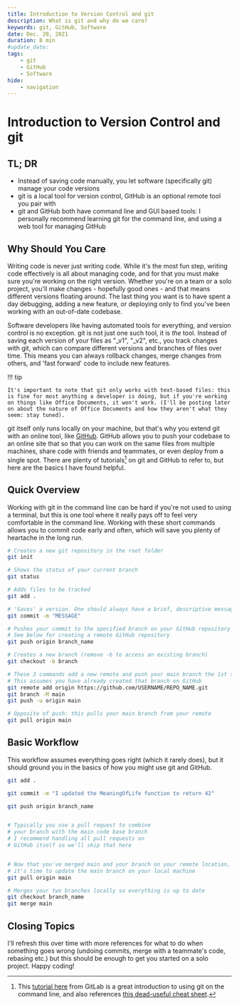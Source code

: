 ```yaml
---
title: Introduction to Version Control and git
description: What is git and why do we care?
keywords: git, GitHub, Software
date: Dec. 20, 2021
duration: 8 min
#update_date:
tags:
    - git
    - GitHub
    - Software
hide:
    - navigation
---
```


# Introduction to Version Control and git

## TL; DR

-   Instead of saving code manually, you let software (specifically git) manage your code versions
-   git is a local tool for version control, GitHub is an optional remote tool you pair with
-   git and GitHub both have command line and GUI based tools: I personally recommend learning git for the command line, and using a web tool for managing GitHub

## Why Should You Care

Writing code is never just writing code. While it's the most fun step, writing code effectively is all about managing code, and for that you must make sure you're working on the right version. Whether you're on a team or a solo project, you'll make changes - hopefully good ones - and that means different versions floating around. The last thing you want is to have spent a day debugging, adding a new feature, or deploying only to find you've been working with an out-of-date codebase.

Software developers like having automated tools for everything, and version control is no exception. git is not just one such tool, it is _the_ tool. Instead of saving each version of your files as "\_v1", "\_v2", etc., you track changes with git, which can compare different versions and branches of files over time. This means you can always rollback changes, merge changes from others, and 'fast forward' code to include new features.

!!! tip

    It's important to note that git only works with text-based files: this is fine for most anything a developer is doing, but if you're working on things like Office Documents, it won't work. (I'll be posting later on about the nature of Office Documents and how they aren't what they seem: stay tuned).

git itself only runs locally on your machine, but that's why you extend git with an online tool, like <a href='https://github.com/' target='_blank'>GitHub</a>. GitHub allows you to push your codebase to an online site that so that you can work on the same files from multiple machines, share code with friends and teammates, or even deploy from a single spot. There are plenty of tutorials[^1] on git and GitHub to refer to, but here are the basics I have found helpful.

## Quick Overview

Working with git in the command line can be hard if you're not used to using a terminal, but this is one tool where it really pays off to feel very comfortable in the command line. Working with these short commands allows you to commit code early and often, which will save you plenty of heartache in the long run.

```bash title="Basic git commands"
# Creates a new git repository in the root folder
git init

# Shows the status of your current branch
git status

# Adds files to be tracked
git add .

# 'Saves' a version. One should always have a brief, descriptive message.
git commit -m "MESSAGE"

# Pushes your commit to the specified branch on your GitHub repository
# See below for creating a remote GitHub repository
git push origin branch_name

# Creates a new branch (remove -b to access an existing branch)
git checkout -b branch

# These 3 commands add a new remote and push your main branch the 1st time.
# This assumes you have already created that branch on GitHub
git remote add origin https://github.com/USERNAME/REPO_NAME.git
git branch -M main
git push -u origin main

# Opposite of push: this pulls your main branch from your remote
git pull origin main
```

## Basic Workflow

This workflow assumes everything goes right (which it rarely does), but it should ground you in the basics of how you might use git and GitHub.

```bash title="Basic git workflow"
git add .

git commit -m "I updated the MeaningOfLife function to return 42"

git push origin branch_name


# Typically you use a pull request to combine
# your branch with the main code base branch
# I recommend handling all pull requests on
# GitHub itself so we'll skip that here


# Now that you've merged main and your branch on your remote location,
# it's time to update the main branch on your local machine
git pull origin main

# Merges your two branches locally so everything is up to date
git checkout branch_name
git merge main
```

## Closing Topics

I'll refresh this over time with more references for what to do when something goes wrong (undoing commits, merge with a teammate's code, rebasing etc.) but this should be enough to get you started on a solo project. Happy coding!

[^1]: This <a href="https://docs.gitlab.com/ee/gitlab-basics/start-using-git.html" target="_blank">tutorial here</a> from GitLab is a great introduction to using git on the command line, and also references <a href='https://about.gitlab.com/images/press/git-cheat-sheet.pdf' target='_blank'>this dead-useful cheat sheet</a>.
